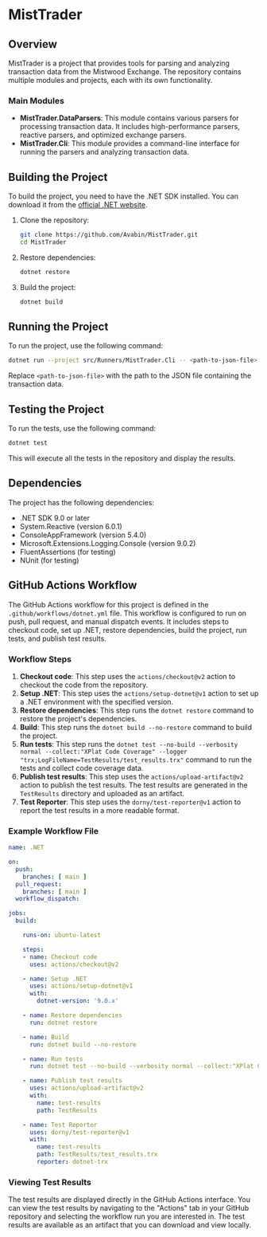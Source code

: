 # MistTrader

## Overview

MistTrader is a project that provides tools for parsing and analyzing transaction data from the Mistwood Exchange. The repository contains multiple modules and projects, each with its own functionality.

### Main Modules

- **MistTrader.DataParsers**: This module contains various parsers for processing transaction data. It includes high-performance parsers, reactive parsers, and optimized exchange parsers.
- **MistTrader.Cli**: This module provides a command-line interface for running the parsers and analyzing transaction data.

## Building the Project

To build the project, you need to have the .NET SDK installed. You can download it from the [official .NET website](https://dotnet.microsoft.com/download).

1. Clone the repository:
   ```sh
   git clone https://github.com/Avabin/MistTrader.git
   cd MistTrader
   ```

2. Restore dependencies:
   ```sh
   dotnet restore
   ```

3. Build the project:
   ```sh
   dotnet build
   ```

## Running the Project

To run the project, use the following command:

```sh
dotnet run --project src/Runners/MistTrader.Cli -- <path-to-json-file>
```

Replace `<path-to-json-file>` with the path to the JSON file containing the transaction data.

## Testing the Project

To run the tests, use the following command:

```sh
dotnet test
```

This will execute all the tests in the repository and display the results.

## Dependencies

The project has the following dependencies:

- .NET SDK 9.0 or later
- System.Reactive (version 6.0.1)
- ConsoleAppFramework (version 5.4.0)
- Microsoft.Extensions.Logging.Console (version 9.0.2)
- FluentAssertions (for testing)
- NUnit (for testing)

## GitHub Actions Workflow

The GitHub Actions workflow for this project is defined in the `.github/workflows/dotnet.yml` file. This workflow is configured to run on push, pull request, and manual dispatch events. It includes steps to checkout code, set up .NET, restore dependencies, build the project, run tests, and publish test results.

### Workflow Steps

1. **Checkout code**: This step uses the `actions/checkout@v2` action to checkout the code from the repository.
2. **Setup .NET**: This step uses the `actions/setup-dotnet@v1` action to set up a .NET environment with the specified version.
3. **Restore dependencies**: This step runs the `dotnet restore` command to restore the project's dependencies.
4. **Build**: This step runs the `dotnet build --no-restore` command to build the project.
5. **Run tests**: This step runs the `dotnet test --no-build --verbosity normal --collect:"XPlat Code Coverage" --logger "trx;LogFileName=TestResults/test_results.trx"` command to run the tests and collect code coverage data.
6. **Publish test results**: This step uses the `actions/upload-artifact@v2` action to publish the test results. The test results are generated in the `TestResults` directory and uploaded as an artifact.
7. **Test Reporter**: This step uses the `dorny/test-reporter@v1` action to report the test results in a more readable format.

### Example Workflow File

```yaml
name: .NET

on:
  push:
    branches: [ main ]
  pull_request:
    branches: [ main ]
  workflow_dispatch:

jobs:
  build:

    runs-on: ubuntu-latest

    steps:
    - name: Checkout code
      uses: actions/checkout@v2

    - name: Setup .NET
      uses: actions/setup-dotnet@v1
      with:
        dotnet-version: '9.0.x'

    - name: Restore dependencies
      run: dotnet restore

    - name: Build
      run: dotnet build --no-restore

    - name: Run tests
      run: dotnet test --no-build --verbosity normal --collect:"XPlat Code Coverage" --logger "trx;LogFileName=TestResults/test_results.trx"

    - name: Publish test results
      uses: actions/upload-artifact@v2
      with:
        name: test-results
        path: TestResults

    - name: Test Reporter
      uses: dorny/test-reporter@v1
      with:
        name: test-results
        path: TestResults/test_results.trx
        reporter: dotnet-trx
```

### Viewing Test Results

The test results are displayed directly in the GitHub Actions interface. You can view the test results by navigating to the "Actions" tab in your GitHub repository and selecting the workflow run you are interested in. The test results are available as an artifact that you can download and view locally.
